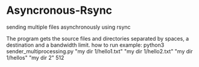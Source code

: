 # Asyncronous-Rsync
sending multiple files asynchronously using rsync


The program gets the source files and directories separated by spaces, a destination and a bandwidth limit.
how to run example:
python3 sender_multiprocessing.py "my dir 1/hello1.txt" "my dir 1/hello2.txt" "my dir 1/hellos" "my dir 2" 512
